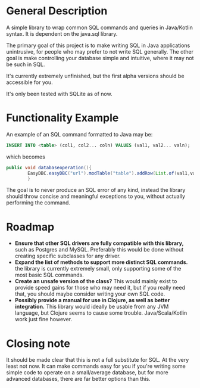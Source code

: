 # General Description

A simple library to wrap common SQL commands and queries in Java/Kotlin syntax. It is dependent on the java.sql library.

The primary goal of this project is to make writing SQL in Java applications unintrusive, for people who may prefer to not write SQL generally. The other goal is make controlling your database simple and intuitive, where it may not be such in SQL.

It's currently extremely unfinished, but the first alpha versions should be accessible for you.

It's only been tested with SQLite as of now.

# Functionality Example

An example of an SQL command formatted to Java may be:

```sql
INSERT INTO <table> (col1, col2... coln) VALUES (val1, val2... valn);
```

which becomes
```java
public void databaseoperation(){
        EasyDBC.easyDBC("url").modTable("table").addRow(List.of(val1,val2,valn))
        }
```

The goal is to never produce an SQL error of any kind, instead the library should throw concise and meaningful exceptions to you, without actually performing the command.


# Roadmap
* **Ensure that other SQL drivers are fully compatible with this library,** such as Postgres and MySQL. Preferably this would be done without creating specific subclasses for any driver.
* **Expand the list of methods to support more distinct SQL commands.** the library is currently extremely small, only supporting some of the most basic SQL commands. 
* **Create an unsafe version of the class?** This would mainly exist to provide speed gains for those who may need it, but if you really need that, you should maybe consider writing your own SQL code.
* **Possibly provide a manual for use in Clojure, as well as better integration.** This library would ideally be usable from any JVM language, but Clojure seems to cause some trouble. Java/Scala/Kotlin work just fine however.


# Closing note
It should be made clear that this is not a full substitute for SQL. At the very least not now. It can make commands easy for you if you're writing some simple code to operate on a small/average database, but for more advanced databases, there are far better options than this.
